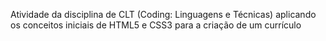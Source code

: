 Atividade da disciplina de CLT (Coding: Linguagens e Técnicas) aplicando os conceitos iniciais de HTML5 e CSS3 para a criação de um currículo
